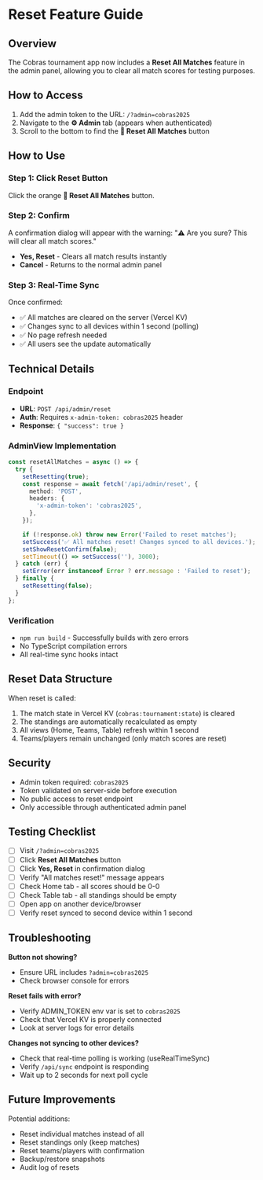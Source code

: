# Reset Feature Guide

## Overview

The Cobras tournament app now includes a **Reset All Matches** feature in the admin panel, allowing you to clear all match scores for testing purposes.

## How to Access

1. Add the admin token to the URL: `/?admin=cobras2025`
2. Navigate to the **⚙️ Admin** tab (appears when authenticated)
3. Scroll to the bottom to find the **🔄 Reset All Matches** button

## How to Use

### Step 1: Click Reset Button
Click the orange **🔄 Reset All Matches** button.

### Step 2: Confirm
A confirmation dialog will appear with the warning: "⚠️ Are you sure? This will clear all match scores."

- **Yes, Reset** - Clears all match results instantly
- **Cancel** - Returns to the normal admin panel

### Step 3: Real-Time Sync
Once confirmed:
- ✅ All matches are cleared on the server (Vercel KV)
- ✅ Changes sync to all devices within 1 second (polling)
- ✅ No page refresh needed
- ✅ All users see the update automatically

## Technical Details

### Endpoint
- **URL**: `POST /api/admin/reset`
- **Auth**: Requires `x-admin-token: cobras2025` header
- **Response**: `{ "success": true }`

### AdminView Implementation
```typescript
const resetAllMatches = async () => {
  try {
    setResetting(true);
    const response = await fetch('/api/admin/reset', {
      method: 'POST',
      headers: {
        'x-admin-token': 'cobras2025',
      },
    });

    if (!response.ok) throw new Error('Failed to reset matches');
    setSuccess('✅ All matches reset! Changes synced to all devices.');
    setShowResetConfirm(false);
    setTimeout(() => setSuccess(''), 3000);
  } catch (err) {
    setError(err instanceof Error ? err.message : 'Failed to reset');
  } finally {
    setResetting(false);
  }
};
```

### Verification
- `npm run build` - Successfully builds with zero errors
- No TypeScript compilation errors
- All real-time sync hooks intact

## Reset Data Structure

When reset is called:
1. The match state in Vercel KV (`cobras:tournament:state`) is cleared
2. The standings are automatically recalculated as empty
3. All views (Home, Teams, Table) refresh within 1 second
4. Teams/players remain unchanged (only match scores are reset)

## Security

- Admin token required: `cobras2025`
- Token validated on server-side before execution
- No public access to reset endpoint
- Only accessible through authenticated admin panel

## Testing Checklist

- [ ] Visit `/?admin=cobras2025`
- [ ] Click **Reset All Matches** button
- [ ] Click **Yes, Reset** in confirmation dialog
- [ ] Verify "All matches reset!" message appears
- [ ] Check Home tab - all scores should be 0-0
- [ ] Check Table tab - all standings should be empty
- [ ] Open app on another device/browser
- [ ] Verify reset synced to second device within 1 second

## Troubleshooting

**Button not showing?**
- Ensure URL includes `?admin=cobras2025`
- Check browser console for errors

**Reset fails with error?**
- Verify ADMIN_TOKEN env var is set to `cobras2025`
- Check that Vercel KV is properly connected
- Look at server logs for error details

**Changes not syncing to other devices?**
- Check that real-time polling is working (useRealTimeSync)
- Verify `/api/sync` endpoint is responding
- Wait up to 2 seconds for next poll cycle

## Future Improvements

Potential additions:
- Reset individual matches instead of all
- Reset standings only (keep matches)
- Reset teams/players with confirmation
- Backup/restore snapshots
- Audit log of resets
